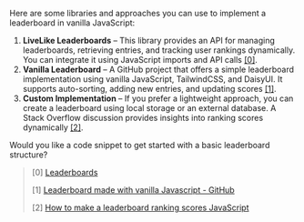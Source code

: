 Here are some libraries and approaches you can use to implement a leaderboard in vanilla JavaScript:

1. **LiveLike Leaderboards** – This library provides an API for managing leaderboards, retrieving entries, and tracking user rankings dynamically. You can integrate it using JavaScript imports and API calls [[0]](https://docs.livelike.com/docs/javascript-leaderboards).
2. **Vanilla Leaderboard** – A GitHub project that offers a simple leaderboard implementation using vanilla JavaScript, TailwindCSS, and DaisyUI. It supports auto-sorting, adding new entries, and updating scores [[1]](https://github.com/nirzon47/vanilla-leaderboard).
3. **Custom Implementation** – If you prefer a lightweight approach, you can create a leaderboard using local storage or an external database. A Stack Overflow discussion provides insights into ranking scores dynamically [[2]](https://stackoverflow.com/questions/70298582/how-to-make-a-leaderboard-ranking-scores-javascript).

Would you like a code snippet to get started with a basic leaderboard structure?



> [0] [Leaderboards](https://docs.livelike.com/docs/javascript-leaderboards)
>
> [1] [Leaderboard made with vanilla Javascript - GitHub](https://github.com/nirzon47/vanilla-leaderboard)
>
> [2] [How to make a leaderboard ranking scores JavaScript](https://stackoverflow.com/questions/70298582/how-to-make-a-leaderboard-ranking-scores-javascript)